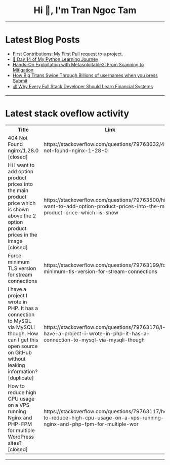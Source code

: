 <h1 align="center">Hi 👋, I'm Tran Ngoc Tam</h1>

---

# Latest Blog Posts 
<!-- BLOG-POST-LIST:START -->
- [First Contributions: My First Pull request to a project.](https://dev.to/spitfiyah/first-contributions-my-first-pull-request-to-a-project-5501)
- [🚀 Day 14 of My Python Learning Journey](https://dev.to/_adii3107/day-14-of-my-python-learning-journey-50nh)
- [Hands-On Exploitation with Metasploitable2: From Scanning to Mitigation](https://dev.to/seifeldienahmad/hands-on-exploitation-with-metasploitable2-from-scanning-to-mitigation-2h5k)
- [How Big Titans Swipe Through Billions of usernames when you press Submit](https://dev.to/aadarsh-nagrath/how-big-titans-swipe-through-billions-of-usernames-when-you-press-submit-3c53)
- [💰 Why Every Full Stack Developer Should Learn Financial Systems](https://dev.to/pjdeveloper896/why-every-full-stack-developer-should-learn-financial-systems-46m4)
<!-- BLOG-POST-LIST:END -->

---

# Latest stack oveflow activity
<table>
  <tr><th>Title</th><th>Link</th></tr>
  <!-- STACKOVERFLOW:START --><tr><td>404 Not Found nginx/1.28.0 [closed]</td><td>https://stackoverflow.com/questions/79763632/404-not-found-nginx-1-28-0</td></tr><tr><td>Hi I want to add option product prices into the main product price which is shown above the 2 option product prices in the image [closed]</td><td>https://stackoverflow.com/questions/79763500/hi-i-want-to-add-option-product-prices-into-the-main-product-price-which-is-show</td></tr><tr><td>Force minimum TLS version for stream connections</td><td>https://stackoverflow.com/questions/79763199/force-minimum-tls-version-for-stream-connections</td></tr><tr><td>I have a project I wrote in PHP. It has a connection to MySQL via MySQLi though. How can I get this open source on GitHub without leaking information? [duplicate]</td><td>https://stackoverflow.com/questions/79763178/i-have-a-project-i-wrote-in-php-it-has-a-connection-to-mysql-via-mysqli-though</td></tr><tr><td>How to reduce high CPU usage on a VPS running Nginx and PHP-FPM for multiple WordPress sites? [closed]</td><td>https://stackoverflow.com/questions/79763117/how-to-reduce-high-cpu-usage-on-a-vps-running-nginx-and-php-fpm-for-multiple-wor</td></tr><!-- STACKOVERFLOW:END -->
</table>

---


